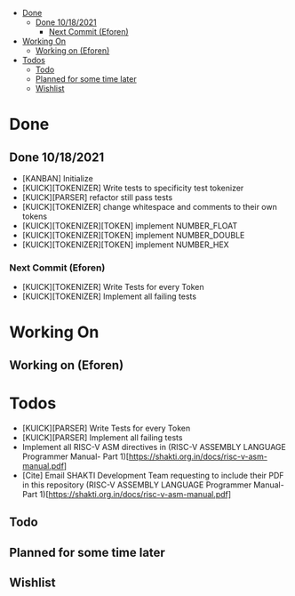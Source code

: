 - [Done](#done)
  - [Done 10/18/2021](#done-10182021)
    - [Next Commit (Eforen)](#next-commit-eforen)
- [Working On](#working-on)
  - [Working on (Eforen)](#working-on-eforen)
- [Todos](#todos)
  - [Todo](#todo)
  - [Planned for some time later](#planned-for-some-time-later)
  - [Wishlist](#wishlist)

# Done
## Done 10/18/2021
* [KANBAN] Initialize
* [KUICK][TOKENIZER] Write tests to specificity test tokenizer
* [KUICK][PARSER] refactor still pass tests
* [KUICK][TOKENIZER] change whitespace and comments to their own tokens
* [KUICK][TOKENIZER][TOKEN] implement NUMBER_FLOAT
* [KUICK][TOKENIZER][TOKEN] implement NUMBER_DOUBLE
* [KUICK][TOKENIZER][TOKEN] implement NUMBER_HEX
### Next Commit (Eforen)
* [KUICK][TOKENIZER] Write Tests for every Token
* [KUICK][TOKENIZER] Implement all failing tests

# Working On
## Working on (Eforen)

# Todos
* [KUICK][PARSER] Write Tests for every Token
* [KUICK][PARSER] Implement all failing tests
* Implement all RISC-V ASM directives in (RISC-V ASSEMBLY LANGUAGE Programmer Manual- Part 1)[https://shakti.org.in/docs/risc-v-asm-manual.pdf]
* [Cite] Email SHAKTI Development Team requesting to include their PDF in this repository (RISC-V ASSEMBLY LANGUAGE Programmer Manual- Part 1)[https://shakti.org.in/docs/risc-v-asm-manual.pdf]
## Todo
## Planned for some time later
## Wishlist